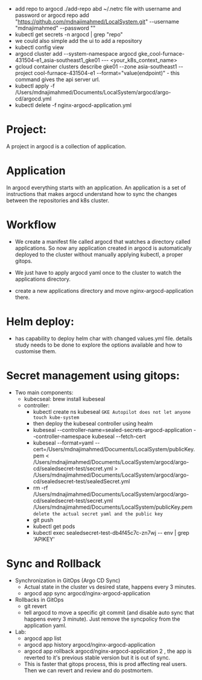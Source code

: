 - add repo to argocd
./add-repo abd ~/.netrc file with username and password or 
argocd repo add "https://github.com/mdnajimahmed/LocalSystem.git" --username "mdnajimahmed" --password  ""
- kubectl get secrets -n argocd | grep "repo"
- we could also simple add the ui to add a repository
- kubectl config view
- argocd cluster add --system-namespace argocd gke_cool-furnace-431504-e1_asia-southeast1_gke01  --- <your_k8s_context_name>
- gcloud container clusters describe gke01 --zone asia-southeast1  --project cool-furnace-431504-e1 --format="value(endpoint)" - this command gives the api server url.
- kubectl apply -f /Users/mdnajimahmed/Documents/LocalSystem/argocd/argo-cd/argocd.yml
- kubectl delete -f nginx-argocd-application.yml

# Project:
A project in argocd is a collection of application.

# Application
In argocd everything starts with an application. An application is a set of instructions that makes argocd understand how to sync the changes between the repositories and k8s cluster.

# Workflow
- We create a manifest file called argocd that watches a directory called applications. So now any application created in argocd is automatically deployed to the cluster without manually applying kubectl, a proper gitops. 
- We just have to apply argocd yaml once to the cluster to watch the applications directory.

- create a new applications directory and move nginx-argocd-application there.

# Helm deploy:
- has capability to deploy helm char with changed values.yml file. details study needs to be done to explore the options available and how to customise them. 

# Secret management using gitops:
- Two main components:
    - kubecseal: brew install kubeseal
    - controller: 
        - kubectl create ns kubeseal `GKE Autopilot does not let anyone touch kube-system`
        - then deploy the kubeseal controller using healm
        - kubeseal --controller-name=sealed-secrets-argocd-application --controller-namespace kubeseal --fetch-cert
        - kubeseal --format=yaml --cert=/Users/mdnajimahmed/Documents/LocalSystem/publicKey.pem < /Users/mdnajimahmed/Documents/LocalSystem/argocd/argo-cd/sealedsecret-test/secret.yml > /Users/mdnajimahmed/Documents/LocalSystem/argocd/argo-cd/sealedsecret-test/sealedSecret.yml
        - rm -rf  /Users/mdnajimahmed/Documents/LocalSystem/argocd/argo-cd/sealedsecret-test/secret.yml  /Users/mdnajimahmed/Documents/LocalSystem/publicKey.pem `delete the actual secret yaml and the public key`
        - git push
        - kubectl get pods
        - kubectl exec sealedsecret-test-db4f45c7c-zn7wj -- env | grep 'APIKEY'

# Sync and Rollback

- Synchronization in GitOps (Argo CD Sync)
    - Actual state in the cluster vs desired state, happens every 3 minutes.
    - argocd app sync argocd/nginx-argocd-application
- Rollbacks in GitOps
    - git revert
    - tell argocd to move a specific git commit (and disable auto sync that happens every 3 minute). Just remove the syncpolicy from the application yaml.
- Lab:
    - argocd app list 
    - argocd app history argocd/nginx-argocd-application
    - argocd app rollback argocd/nginx-argocd-application 2 , the app is reverted to it's previous stable version but it is out of sync.
    - This is faster that gitops process, this is prod affecting real users. Then we can revert and review and do postmortem.




